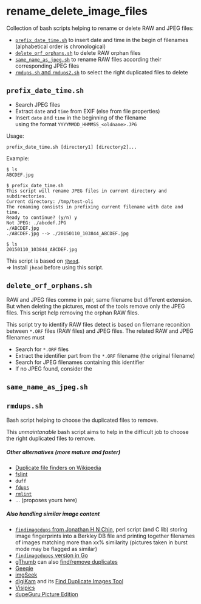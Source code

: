 rename_delete_image_files
=========================

Collection of bash scripts helping to rename or delete RAW and JPEG files:

* [`prefix_date_time.sh`](#prefix_date_time.sh) to insert date and time in the begin of filenames (alphabetical order is chronological)
* [`delete_orf_orphans.sh`](#delete-orf-orphans.sh) to delete RAW orphan files
* [`same_name_as_jpeg.sh`](#same_name_as_jpeg.sh) to rename RAW files according their corresponding JPEG files
* [`rmdups.sh` and `rmdups2.sh`](#rmdups.sh) to select the right duplicated files to delete

`prefix_date_time.sh`
---------------------

* Search JPEG files
* Extract `date` and `time` from EXIF (else from file properties)
* Insert `date` and `time` in the beginning of the filename  
  using the format `YYYYMMDD_HHMMSS_<oldname>.JPG`

Usage:

    prefix_date_time.sh [directory1] [directory2]...

Example:

    $ ls
    ABCDEF.jpg

    $ prefix_date_time.sh
    This script will rename JPEG files in current directory and subdirectories.
    Current directory: /tmp/test-oli
    The renaming consists in prefixing current filename with date and time.
    Ready to continue? (y/n) y
    Not JPEG: ./abcdef.JPG
    ./ABCDEF.jpg
    ./ABCDEF.jpg --> ./20150110_103844_ABCDEF.jpg
    
    $ ls
    20150110_103844_ABCDEF.jpg

This script is based on [`jhead`](http://www.sentex.net/~mwandel/jhead/).  
=> Install `jhead` before using this script.


`delete_orf_orphans.sh`
-----------------------

RAW and JPEG files comme in pair, same filename but different extension.  
But when deleting the pictures, most of the tools remove only the JPEG files.
This script help removing the orphan RAW files.


This script try to identify RAW files  detect is based on filemane reconition between `*.ORF` files (RAW files) and JPEG files.
The related RAW and JPEG filenames must 

* Search for `*.ORF` files
* Extract the identifier part from the `*.ORF` filename (the original filename)
* Search for JPEG filenames containing this identifier
* If no JPEG found, consider the 






`same_name_as_jpeg.sh`
----------------------
	




`rmdups.sh`
----------

Bash script helping to choose the duplicated files to remove.

This *unmaintanable* bash script aims to help in the difficult job to choose the right duplicated files to remove.

##### Other alternatives (more mature and faster)
- [Duplicate file finders on Wikipedia](https://en.wikipedia.org/wiki/List_of_duplicate_file_finders)
- [fslint](http://www.pixelbeat.org/fslint/)
- `duff`
- [`fdups`](http://en.wikipedia.org/wiki/Fdupes)
- [`rmlint`](https://github.com/sahib/rmlint)
- ... (proposes yours here)

##### Also handling similar image content
- [`findimagedups` from Jonathan H N Chin](http://www.jhnc.org/findimagedupes/), perl script (and C lib) storing image fingerprints into a Berkley DB file and printing together filenames of images matching more than xx% similarity (pictures taken in burst mode may be flagged as similar)
- [`findimagedupes` version in Go](https://github.com/opennota/findimagedupes)
- [gThumb](https://en.wikipedia.org/wiki/GThumb) can also [find/remove duplicates](http://www.webupd8.org/2011/03/gthumb-2131-released-with-find.html)
- [Geeqie](https://en.wikipedia.org/wiki/Geeqie)
- [imgSeek](http://www.imgseek.net/)
- [digiKam](https://en.wikipedia.org/wiki/DigiKam) and its [Find Duplicate Images Tool](http://www.digikam.org/node/333)
- [Visipics](www.visipics.info)
- [dupeGuru Picture Edition](http://www.hardcoded.net/dupeguru_pe/)
